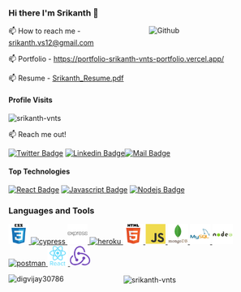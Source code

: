 ### Hi there I'm Srikanth 👋


<img width="45%" align="right" alt="Github" src="https://cdn.dribbble.com/users/1192538/screenshots/4542798/1.gif" />


📫 How to reach me - srikanth.vs12@gmail.com

📫 Portfolio - https://portfolio-srikanth-vnts-portfolio.vercel.app/

📫 Resume - [Srikanth_Resume.pdf](https://github.com/srikanth-vnts/srikanth-vnts/files/7417641/Srikanth_Resume.pdf)


#### Profile Visits 

<p align="left"> <img src="https://komarev.com/ghpvc/?username=srikanth-vnts&label=Profile%20views&color=0e75b6&style=flat" alt="srikanth-vnts" /> </p>

:mailbox: Reach me out!

[![Twitter Badge](https://img.shields.io/badge/-@srikanth-1ca0f1?style=flat&labelColor=1ca0f1&logo=twitter&logoColor=white&link=https://twitter.com/srknth23)](https://twitter.com/srknth23) [![Linkedin Badge](https://img.shields.io/badge/-srikanth-5882b0169?style=flat&labelColor=0e76a8&logo=linkedin&logoColor=white)](https://www.linkedin.com/in/srikanth-vnts-8a4416121/)[![Mail Badge](https://img.shields.io/badge/-srikanth.vs12@gmail.com-c0392b?style=flat&labelColor=c0392b&logo=gmail&logoColor=white)](mailto:srikanth.vs12@gmail.com)

#### Top Technologies

<!-- TODO: Make technologies links takes you to repositories -->

[![React Badge](https://img.shields.io/badge/-React-61DBFB?style=for-the-badge&labelColor=black&logo=react&logoColor=61DBFB)](#) [![Javascript Badge](https://img.shields.io/badge/-Javascript-F0DB4F?style=for-the-badge&labelColor=black&logo=javascript&logoColor=F0DB4F)](#) [![Nodejs Badge](https://img.shields.io/badge/-Nodejs-3C873A?style=for-the-badge&labelColor=black&logo=node.js&logoColor=3C873A)](#)


### Languages and Tools
<a href="https://www.w3schools.com/css/" target="_blank"> <img src="https://raw.githubusercontent.com/devicons/devicon/master/icons/css3/css3-original-wordmark.svg" alt="css3" width="40" height="40"/> </a> <a href="https://www.cypress.io" target="_blank"> <img src="https://raw.githubusercontent.com/simple-icons/simple-icons/6e46ec1fc23b60c8fd0d2f2ff46db82e16dbd75f/icons/cypress.svg" alt="cypress" width="40" height="40"/> </a> <a href="https://expressjs.com" target="_blank"> <img src="https://raw.githubusercontent.com/devicons/devicon/master/icons/express/express-original-wordmark.svg" alt="express" width="40" height="40"/> </a> <a href="https://heroku.com" target="_blank"> <img src="https://www.vectorlogo.zone/logos/heroku/heroku-icon.svg" alt="heroku" width="40" height="40"/> </a> <a href="https://www.w3.org/html/" target="_blank"> <img src="https://raw.githubusercontent.com/devicons/devicon/master/icons/html5/html5-original-wordmark.svg" alt="html5" width="40" height="40"/> </a> <a href="https://developer.mozilla.org/en-US/docs/Web/JavaScript" target="_blank"> <img src="https://raw.githubusercontent.com/devicons/devicon/master/icons/javascript/javascript-original.svg" alt="javascript" width="40" height="40"/> </a> <a href="https://www.mongodb.com/" target="_blank"> <img src="https://raw.githubusercontent.com/devicons/devicon/master/icons/mongodb/mongodb-original-wordmark.svg" alt="mongodb" width="40" height="40"/> </a> <a href="https://www.mysql.com/" target="_blank"> <img src="https://raw.githubusercontent.com/devicons/devicon/master/icons/mysql/mysql-original-wordmark.svg" alt="mysql" width="40" height="40"/> </a> <a href="https://nodejs.org" target="_blank"> <img src="https://raw.githubusercontent.com/devicons/devicon/master/icons/nodejs/nodejs-original-wordmark.svg" alt="nodejs" width="40" height="40"/> </a>  <a href="https://postman.com" target="_blank"> <img src="https://www.vectorlogo.zone/logos/getpostman/getpostman-icon.svg" alt="postman" width="40" height="40"/> </a>  <a href="https://reactjs.org/" target="_blank"> <img src="https://raw.githubusercontent.com/devicons/devicon/master/icons/react/react-original-wordmark.svg" alt="react" width="40" height="40"/> </a> <a href="https://redux.js.org" target="_blank"> <img src="https://raw.githubusercontent.com/devicons/devicon/master/icons/redux/redux-original.svg" alt="redux" width="40" height="40"/> </a> </p>

<p><img align="left" src="https://github-readme-stats.vercel.app/api/top-langs?username=digvijay30786&show_icons=true&locale=en&layout=compact" alt="digvijay30786" width="45%"  margin="5px" /></p>
<p><img align="center" src="https://github-readme-streak-stats.herokuapp.com/?user=srikanth-vnts" alt="srikanth-vnts"  width="45%"  margin="5px"/></p>





<!--
**srikanth-vnts/srikanth-vnts** is a ✨ _special_ ✨ repository because its `README.md` (this file) appears on your GitHub profile.
[<img src = "https://user-images.githubusercontent.com/81952779/138876036-e92dabc3-bee2-4be2-8dd8-97547c61bd8f.JPG" style="width:100px" />](url)
Here are some ideas to get you started:

- 🔭 I’m currently working on ...
- 🌱 I’m currently learning ...
- 👯 I’m looking to collaborate on ...
- 🤔 I’m looking for help with ...
- 💬 Ask me about ...
- 📫 How to reach me: ...
- 😄 Pronouns: ...
- ⚡ Fun fact: ...
- How to rech me - srikanth.vs12@gmail.com
-->



